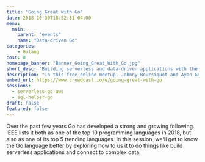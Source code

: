 ```yaml
---
title: "Going Great with Go"
date: 2018-10-30T18:52:51-04:00
menu:
  main:
    parent: "events"
    name: "Data-driven Go"
categories:
    - Golang
cost: 0
homepage_banner: "Banner_Going_Great_With_Go.jpg"
short_desc: "Building serverless and data-driven applications with the Go programming language."
description: "In this free online meetup, Johnny Boursiquot and Ayan George will discuss building serverless and data-driven applications with the Go programming language."
embed_url: https://www.crowdcast.io/e/going-great-with-go
sessions:
  - serverless-go-aws
  - sql-helper-go
draft: false
featured: false
---
```


Over the past few years Go has developed a strong and growing following. IEEE lists it both as one of the top 10 programming languages in 2018, but also as one of its top 5 trending languages. In this session, we'll get to know the Go language better by exploring how to us it to do things like build serverless applications and connect to complex data.